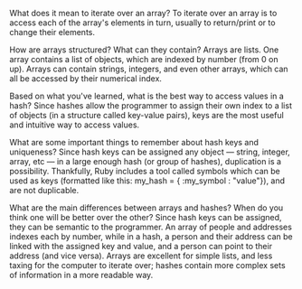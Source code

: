 What does it mean to iterate over an array?
To iterate over an array is to access each of the array's elements in turn, usually to return/print or to change their elements.

How are arrays structured? What can they contain?
Arrays are lists. One array contains a list of objects, which are indexed by number (from 0 on up). Arrays can contain strings, integers, and even other arrays, which can all be accessed by their numerical index.

Based on what you've learned, what is the best way to access values in a hash?
Since hashes allow the programmer to assign their own index to a list of objects (in a structure called key-value pairs), keys are the most useful and intuitive way to access values.

What are some important things to remember about hash keys and uniqueness?
Since hash keys can be assigned any object — string, integer, array, etc — in a large enough hash (or group of hashes), duplication is a possibility. Thankfully, Ruby includes a tool called symbols which can be used as keys (formatted like this: my_hash = { :my_symbol : "value"}), and are not duplicable.

What are the main differences between arrays and hashes? When do you think one will be better over the other?
Since hash keys can be assigned, they can be semantic to the programmer. An array of people and addresses indexes each by number, while in a hash, a person and their address can be linked with the assigned key and value, and a person can point to their address (and vice versa). Arrays are excellent for simple lists, and less taxing for the computer to iterate over; hashes contain more complex sets of information in a more readable way.